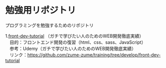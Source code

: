 # 勉強用リポジトリ
プログラミングを勉強するためのリポジトリ

1.[front-dev-tutorial](https://github.com/zume-zume/training/tree/develop/front-dev-tutorial "front-dex-tutorial")
（ガチで学びたい人のためのWEB開発徹底実績）  
　目的：フロントエンド開発の復習（html、css、sass、JavaScript）  
　参考：Udemy（ガチで学びたい人のためのWEB開発徹底実績）  
　リンク：https://github.com/zume-zume/training/tree/develop/front-dev-tutorial  
